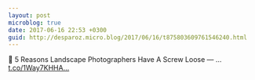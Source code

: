 ```yaml
---
layout: post
microblog: true
date: 2017-06-16 22:53 +0300
guid: http://desparoz.micro.blog/2017/06/16/t875803609761546240.html
---
```

🔗 5 Reasons Landscape Photographers Have A Screw Loose — ... [t.co/1Way7KHHA...](https://t.co/1Way7KHHAO)
